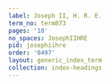 ```yaml
---
label: Joseph II, H. R. E.
term_no: term873
pages: '10'
no_spaces: JosephIIHRE
pid: josephiihre
order: '0497'
layout: generic_index_term
collection: index-headings
---
```

